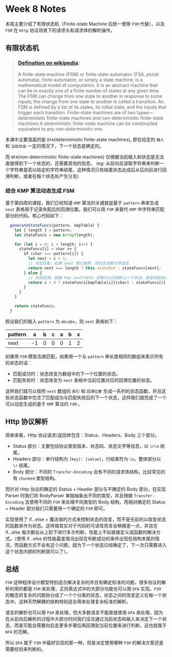# Week 8 Notes

本周主要介绍了有限状态机（Finite-state Machine 后统一使用 `FSM` 代替），以及 `FSM` 在 `Http` 协议场景下的请求头和请求体的解析操作。

## 有限状态机
> ### [Defination on wikipedia](https://en.wikipedia.org/wiki/Finite-state_machine): 
> A finite-state machine (FSM) or finite-state automaton (FSA, plural: automata), finite automaton, or simply a state machine, is a mathematical model of computation. It is an abstract machine that can be in exactly one of a finite number of states at any given time. The FSM can change from one state to another in response to some inputs; the change from one state to another is called a transition. An FSM is defined by a list of its states, its initial state, and the inputs that trigger each transition. Finite-state machines are of two types—deterministic finite-state machines and non-deterministic finite-state machines.A deterministic finite-state machine can be constructed equivalent to any non-deterministic one.

本课中主要涵盖的是 `DFA`(deterministic finite-state machines), 即在给定的 `输入` 和 `当前状态` 一定的情况下，下一个状态是确定的。

而 `NFA`(non-deterministic finite-state machines) 仅根据当前输入和状态是无法直接得到下一个状态的，还需要其他的信息。 (eg: 从前向后读取字符串来判断一个字符串是否以给定的字符串结尾，这种情况只有结尾状态达成后从后向前进行回溯判断，或者在每个状态处产生分支) 

### 结合 KMP 算法动态生成 FSM

基于第四周的课程，我们已经知道 `KMP` 算法的关键就是基于 `pattern` 串来生成 `next` 表格用于记录失配后的回溯位置。我们可以用 `FSM` 来替代 `KMP` 中字符串匹配部分的代码。核心代码如下：

```javascript
  generateStateFuncs(pattern, kmpTable) {
    let { length } = pattern;
    let stateFuncs = new Array(length);

    for (let i = 0; i < length; i++) {
      stateFuncs[i] = char => {
        if (char === pattern[i]) {
          let next = i + 1;
          // 向后匹配，如果 next 索引越界，则状态调整为终结态
          return next === length ? this.stateEnd : stateFuncs[next];
        } else {
          // 向前回溯，根据 kmp nextTable 获取可以回溯的上一个状态，直至初始状态
          return i > 0 ? stateFuncs[kmpTable[i]](char) : stateFuncs[0];
        }
      }
    }

    return stateFuncs;
  }
```

假设我们的输入 `pattern` 为 `abcabx`，则 `next` 表格如下：

|pattern|a|b|c|a|b|x|
|-|-|-|-|-|-|-|
|next|-1|0|0|0|1|2|

如果用 `FSM` 模型去做匹配，如果用一个与 `pattern` 串长度相同的数组来表示所有的状态的话：

- 匹配成功时：状态改变为数组中的下一个位置的状态。
- 匹配失败时：状态改变为 `next` 表格中当前位置对应的回溯位置的状态。

这样我们就可以按照 `next` 数组的 `索引` 和 `回溯位置` 生成一系列的状态函数，并且这些状态函数中包含了匹配成功与匹配失败后的下一个状态，这样我们就完成了一个可以动态生成的基于 `KMP` 算法的 `FSM` 。

## Http 协议解析

简单来看，Http 协议请求/返回体包含：Status、Headers、Body 三个部分。

- Status 部分：主要包括协议类型版本、状态码、状态文字等信息，以 `\r\n` 结尾。
- Headers 部分：单行结构为 `[key]: [value]`，行结束符为 `\n`，整体部分以 `\r` 结尾。
- Body 部分：不同的 `Transfer-Encoding` 会有不同的请求体结构，比较常见的有 `chunked` 类型结构。

而针对 Http 协议的确定的 Status + Header 部分与不确定的 Body 部分，在实现 Parser 时我们将 BodyParser 单独抽象出不同的类型，并且根据 `Transfer-Encoding` 去使用不同的 `FSM` 来处理不同类型的 Body 结构，而相对确定的 Status + Header 部分我们只需要用一个确定的 `FSM` 即可。

实现使用了 if...else + 魔法值的方式来控制状态的改变，而不是先前的以改变状态的函数来作为状态。这样做其实对于代码的可读性而言会稍微差一点，并且在 if...else 每次都会从上到下进行多次判断，性能上不如直接定义成函数的解决方式。（使用 if...else 的性能最差情况出现在判断成功的条件出现在结构末尾的情况，而函数方式不会有这个问题，因为下一个状态已经确定了，下一次只需要进入这个状态内部的判断就可以了）。

## 总结

 `FSM` 这种程序设计模型特别适合解决复杂的并且有确定标准的问题，很多协议的解析利用的都是 `FSM` 来处理，正则表达式中的大部分功能也可以用 `DFA` 实现。`FSM` 的概念将复杂的问题拆分成了一个个分离的状态，状态之间的改变定义在每一个状态中，这种天然解耦的结构特别适合用来处理复杂标准的解析。

语言的解析也可以用 `FSM` 来处理，但大多数语言不能直接使用 `DFA` 来处理，因为在从前向后解析的过程中大部分时间我们没法通过当前状态和输入来决定下一个状态，而是可能会需要向后走更多步骤后再回溯到当前位置来进行判断，这也就属于 `NFA` 的范畴。

所以 `DFA` 属于 `FSM` 中最好实现的那一种，但是决定使用哪种 `FSM` 的解决方案还是需要经验来判断的。

